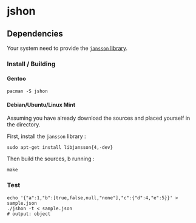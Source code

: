 # jshon

## Dependencies

Your system need to provide the [`jansson` library](http://www.digip.org/jansson/).

### Install / Building 

#### Gentoo

    pacman -S jshon

#### Debian/Ubuntu/Linux Mint

Assuming you have already download the sources and placed yourself in the directory. 

First, install the `jansson` library :

    sudo apt-get install libjansson{4,-dev}

Then build the sources, b running :

    make

### Test

    echo '{"a":1,"b":[true,false,null,"none"],"c":{"d":4,"e":5}}' > sample.json
    ./jshon -t < sample.json
    # output: object
